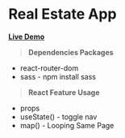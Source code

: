 # Real Estate App

**[Live Demo](https://main--rentup-cs.netlify.app/)**


> ****Dependencies Packages****
 - react-router-dom
 - sass - npm install sass


 > ****React Feature Usage****
 - props
 - useState() - toggle nav
 - map() - Looping Same Page

